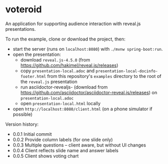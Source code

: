 # voteroid

An application for supporting audience interaction with reveal.js presentations.

To run the example, clone or download the project, then:
- start the server (runs on `localhost:8080`) with `./mvnw spring-boot:run`.
- open the presentation: 
    - download `reveal.js-4.5.0` (from https://github.com/hakimel/reveal.js/releases) 
    - copy `presentation-local.adoc` and `presentation-local-docinfo-footer.html` from this repository's `examples` directory to the root of the `reveal.js` presentation
    - run asciidoctor-revealjs-<yourOS> (download from https://github.com/asciidoctor/asciidoctor-reveal.js/releases) on  `presentation-local.adoc` 
    - open `presentation-local.html` locally
- open `http://localhost:8080/client.html` (on a phone simulator if possible)

Version history:
- 0.0.1 Initial commit
- 0.0.2 Provide column labels (for one slide only)
- 0.0.3 Multiple questions – client aware, but without UI changes
- 0.0.4 Client reflects slide name and answer labels
- 0.0.5 Client shows voting chart